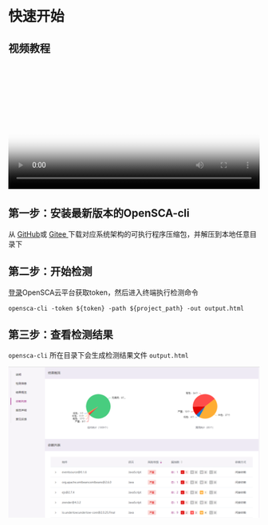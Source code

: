 # 快速开始

## 视频教程

<video 
  width="320" 
  height="240" controls 
  poster="./assets/video/poster_cli.png" 
  style="width:100%; max-height: 500px; height: auto">
    <source src="./assets/video/cli.mp4" type="video/mp4">
    您的浏览器不支持 video 标签。
</video>

## 第一步：安装最新版本的OpenSCA-cli

从 [GitHub](https://github.com/XmirrorSecurity/OpenSCA-cli/releases)或 [Gitee ](https://gitee.com/XmirrorSecurity/OpenSCA-cli/releases)下载对应系统架构的可执行程序压缩包，并解压到本地任意目录下

## 第二步：开始检测

[登录](https://opensca.xmirror.cn/login)OpenSCA云平台获取token，然后进入终端执行检测命令

```shell
opensca-cli -token ${token} -path ${project_path} -out output.html
```

## 第三步：查看检测结果

 `opensca-cli` 所在目录下会生成检测结果文件 `output.html`
 
<img src="./assets/start/output.png" alt="检测结果" />
